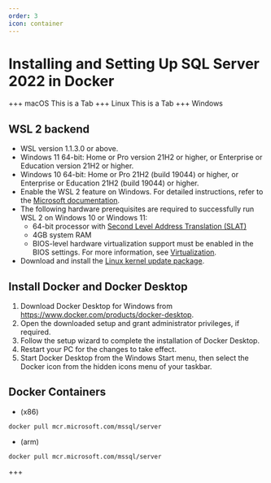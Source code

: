 ```yaml
---
order: 3
icon: container
---
```

# Installing and Setting Up SQL Server 2022 in Docker

+++ macOS
This is a Tab
+++ Linux
This is a Tab
+++ Windows

## WSL 2 backend

- WSL version 1.1.3.0 or above.
- Windows 11 64-bit: Home or Pro version 21H2 or higher, or Enterprise or Education version 21H2 or higher.
- Windows 10 64-bit: Home or Pro 21H2 (build 19044) or higher, or Enterprise or Education 21H2 (build 19044) or higher.
- Enable the WSL 2 feature on Windows. For detailed instructions, refer to the [Microsoft documentation](https://docs.microsoft.com/en-us/windows/wsl/install-win10).
- The following hardware prerequisites are required to successfully run WSL 2 on Windows 10 or Windows 11:
  - 64-bit processor with [Second Level Address Translation (SLAT)](https://en.wikipedia.org/wiki/Second_Level_Address_Translation)
  - 4GB system RAM
  - BIOS-level hardware virtualization support must be enabled in the BIOS settings. For more information, see [Virtualization](https://docs.docker.com/desktop/troubleshoot/topics/#virtualization).
- Download and install the [Linux kernel update package](https://docs.microsoft.com/windows/wsl/wsl2-kernel).

## Install Docker and Docker Desktop

1. Download Docker Desktop for Windows from https://www.docker.com/products/docker-desktop.
2. Open the downloaded setup and grant administrator privileges, if required.
3. Follow the setup wizard to complete the installation of Docker Desktop.
4. Restart your PC for the changes to take effect.
5. Start Docker Desktop from the Windows Start menu, then select the Docker icon from the hidden icons menu of your taskbar.

## Docker Containers

- (x86)

``` output
docker pull mcr.microsoft.com/mssql/server
```
- (arm) 
``` output
docker pull mcr.microsoft.com/mssql/server
```
+++
